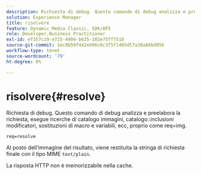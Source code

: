 ```yaml
---
description: Richiesta di debug. Questo comando di debug analizza e preelabora la richiesta, esegue ricerche di catalogo immagini, inclusioni modificatori di catalogo, sostituzioni di macro e variabili, ecc, proprio come req=img.
solution: Experience Manager
title: risolvere
feature: Dynamic Media Classic, SDK/API
role: Developer,Business Practitioner
exl-id: ef357c19-e725-4904-b635-102e75ff7518
source-git-commit: 1ec8b59f442eb96c6c3f5f1405d57a38a86bd056
workflow-type: tm+mt
source-wordcount: '79'
ht-degree: 0%

---
```


# risolvere{#resolve}

Richiesta di debug. Questo comando di debug analizza e preelabora la richiesta, esegue ricerche di catalogo immagini, catalogo::inclusioni modificatori, sostituzioni di macro e variabili, ecc, proprio come req=img.

`req=resolve`

Al posto dell’immagine del risultato, viene restituita la stringa di richiesta finale con il tipo MIME `text/plain`.

La risposta HTTP non è memorizzabile nella cache.
